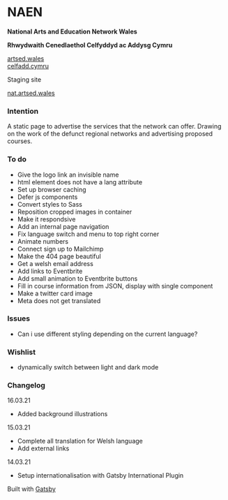 # NAEN

**National Arts and Education Network Wales**

**Rhwydwaith Cenedlaethol Celfyddyd ac Addysg Cymru**

[artsed.wales](https://artsed.wales/)<br />
[celfadd.cymru](https://celfadd.cymru/)

Staging site

[nat.artsed.wales](https://nat.artsed.wales/)

### Intention

A static page to advertise the services that the network can offer. Drawing on the work of the defunct regional networks and advertising proposed courses.

### To do

- Give the logo link an invisible name
- html element does not have a lang attribute
- Set up browser caching
- Defer js components
- Convert styles to Sass
- Reposition cropped images in container
- Make it respondsive
- Add an internal page navigation
- Fix language switch and menu to top right corner
- Animate numbers
- Connect sign up to Mailchimp
- Make the 404 page beautiful
- Get a welsh email address
- Add links to Eventbrite
- Add small animation to Eventbrite buttons
- Fill in course information from JSON, display with single component
- Make a twitter card image
- Meta does not get translated

### Issues

- Can i use different styling depending on the current language?

### Wishlist

- dynamically switch between light and dark mode

### Changelog

16.03.21

- Added background illustrations

15.03.21

- Complete all translation for Welsh language
- Add external links

14.03.21

- Setup internationalisation with Gatsby International Plugin

Built with [Gatsby](https://www.gatsbyjs.com/)
